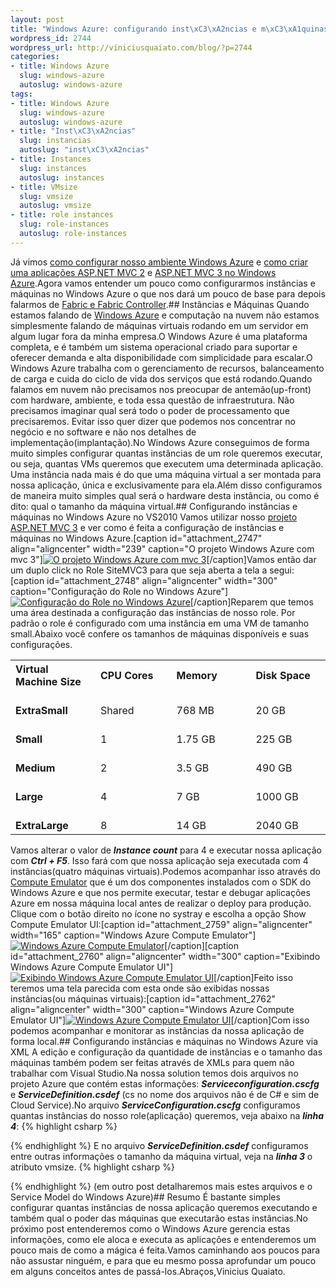 ```yaml
--- 
layout: post
title: "Windows Azure: configurando inst\xC3\xA2ncias e m\xC3\xA1quinas"
wordpress_id: 2744
wordpress_url: http://viniciusquaiato.com/blog/?p=2744
categories: 
- title: Windows Azure
  slug: windows-azure
  autoslug: windows-azure
tags: 
- title: Windows Azure
  slug: windows-azure
  autoslug: windows-azure
- title: "Inst\xC3\xA2ncias"
  slug: instancias
  autoslug: "inst\xC3\xA2ncias"
- title: Instances
  slug: instances
  autoslug: instances
- title: VMsize
  slug: vmsize
  autoslug: vmsize
- title: role instances
  slug: role-instances
  autoslug: role-instances
---
```

Já vimos [como configurar nosso ambiente Windows Azure](http://viniciusquaiato.com/blog/windows-azure-preparando-o-ambiente-de-desenvolvimento/) e [como criar uma aplicações ASP.NET MVC 2](http://viniciusquaiato.com/blog/windows-azure-criando-a-primeira-aplicacao-asp-net-mvc/) e [ASP.NET MVC 3 no Windows Azure](http://viniciusquaiato.com/blog/windows-azure-rodando-asp-net-mvc-3/).Agora vamos entender um pouco como configurarmos instâncias e máquinas no Windows Azure o que nos dará um pouco de base para depois falarmos de [Fabric e Fabric Controller](http://msdn.microsoft.com/en-us/library/gg433095.aspx#F).## Instâncias e Máquinas
Quando estamos falando de [Windows Azure](http://azure.com) e computação na nuvem não estamos simplesmente falando de máquinas virtuais rodando em um servidor em algum lugar fora da minha empresa.O Windows Azure é uma plataforma completa, e é também um sistema operacional criado para suportar e oferecer demanda e alta disponibilidade com simplicidade para escalar.O Windows Azure trabalha com o gerenciamento de recursos, balanceamento de carga e cuida do ciclo de vida dos serviços que está rodando.Quando falamos em nuvem não precisamos nos preocupar de antemão(up-front) com hardware, ambiente, e toda essa questão de infraestrutura. Não precisamos imaginar qual será todo o poder de processamento que precisaremos. Evitar isso quer dizer que podemos nos concentrar no negócio e no software e não nos detalhes de implementação(implantação).No Windows Azure conseguimos de forma muito simples configurar quantas instâncias de um role queremos executar, ou seja, quantas VMs queremos que executem uma determinada aplicação. Uma instância nada mais é do que uma máquina virtual a ser montada para nossa aplicação, única e exclusivamente para ela.Além disso configuramos de maneira muito simples qual será o hardware desta instância, ou como é dito: qual o tamanho da máquina virtual.## Configurando instâncias e máquinas no Windows Azure no VS2010
Vamos utilizar nosso [projeto ASP.NET MVC 3](http://viniciusquaiato.com/blog/windows-azure-rodando-asp-net-mvc-3/) e ver como é feita a configuração de instâncias e máquinas no Windows Azure.[caption id="attachment_2747" align="aligncenter" width="239" caption="O projeto Windows Azure com mvc 3"][![O projeto Windows Azure com mvc 3](http://viniciusquaiato.com/blog/wp-content/uploads/2011/01/o-projeto-azure-com-mvc-3-239x300.png "O projeto Windows Azure com mvc 3")](http://viniciusquaiato.com/blog/wp-content/uploads/2011/01/o-projeto-azure-com-mvc-3.png)[/caption]Vamos então dar um duplo click no Role SiteMVC3 para que seja aberta a tela a segui:[caption id="attachment_2748" align="aligncenter" width="300" caption="Configuração do Role no Windows Azure"][![Configuração do Role no Windows Azure](http://viniciusquaiato.com/blog/wp-content/uploads/2011/01/instancia-padrao-300x245.png "Configuração do Role no Windows Azure")](http://viniciusquaiato.com/blog/wp-content/uploads/2011/01/instancia-padrao.png)[/caption]Reparem que temos uma área destinada a configuração das instâncias de nosso role. Por padrão o role é configurado com uma instância em uma VM de tamanho small.Abaixo você confere os tamanhos de máquinas disponíveis e suas configurações.<table>        <tbody><tr>          <th style="width:150px;text-align:left;">Virtual Machine Size</th>          <th style="width:150px;text-align:left;">CPU Cores</th>          <th style="width:150px;text-align:left;">Memory</th>          <th style="width:150px;text-align:left;">Disk Space</th>        </tr>        <tr>          <td>            
              **ExtraSmall**            
          </td>          <td>            
Shared
          </td>          <td>            
768 MB
          </td>          <td>            
20 GB
          </td>        </tr>        <tr>          <td>            
              **Small**            
          </td>          <td>            
1
          </td>          <td>            
1.75 GB
          </td>          <td>            
225 GB
          </td>        </tr>        <tr>          <td>            
              **Medium**            
          </td>          <td>            
2
          </td>          <td>            
3.5 GB
          </td>          <td>            
490 GB
          </td>        </tr>        <tr>          <td>            
              **Large**            
          </td>          <td>            
4
          </td>          <td>            
7 GB
          </td>          <td>            
1000 GB
          </td>        </tr>        <tr>          <td>            
              **ExtraLarge**            
          </td>          <td>            
8
          </td>          <td>            
14 GB
          </td>          <td>            
2040 GB
          </td>        </tr>      </tbody></table>Vamos alterar o valor de **_Instance count_** para 4 e executar nossa aplicação com **_Ctrl + F5_**. Isso fará com que nossa aplicação seja executada com 4 instâncias(quatro máquinas virtuais).Podemos acompanhar isso através do [Compute Emulator](http://msdn.microsoft.com/en-us/library/gg432968.aspx) que é um dos componentes instalados com o SDK do Windows Azure e que nos permite executar, testar e debugar aplicações Azure em nossa máquina local antes de realizar o deploy para produção. Clique com o botão direito no ícone no systray e escolha a opção Show Compute Emulator UI:[caption id="attachment_2759" align="aligncenter" width="165" caption="Windows Azure Compute Emulator"][![Windows Azure Compute Emulator](http://viniciusquaiato.com/blog/wp-content/uploads/2011/01/Compute-Emulator.png "Windows Azure Compute Emulator")](http://viniciusquaiato.com/blog/wp-content/uploads/2011/01/Compute-Emulator.png)[/caption][caption id="attachment_2760" align="aligncenter" width="300" caption="Exibindo Windows Azure Compute Emulator UI"][![Exibindo Windows Azure Compute Emulator UI](http://viniciusquaiato.com/blog/wp-content/uploads/2011/01/Exeibindo-Compute-Emulator-UI-300x155.png "Exibindo Windows Azure Compute Emulator UI")](http://viniciusquaiato.com/blog/wp-content/uploads/2011/01/Exeibindo-Compute-Emulator-UI.png)[/caption]Feito isso teremos uma tela parecida com esta onde são exibidas nossas instâncias(ou máquinas virtuais):[caption id="attachment_2762" align="aligncenter" width="300" caption="Windows Azure Compute Emulator UI"][![Windows Azure Compute Emulator UI](http://viniciusquaiato.com/blog/wp-content/uploads/2011/01/Windows-Azure-Compute-Emulator-UI-300x190.png "Windows Azure Compute Emulator UI")](http://viniciusquaiato.com/blog/wp-content/uploads/2011/01/Windows-Azure-Compute-Emulator-UI.png)[/caption]Com isso podemos acompanhar e monitorar as instâncias da nossa aplicação de forma local.## Configurando instâncias e máquinas no Windows Azure via XML
A edição e configuração da quantidade de instâncias e o tamanho das máquinas também podem ser feitas através de XMLs para quem não trabalhar com Visual Studio.Na nossa solution temos dois arquivos no projeto Azure que contém estas informações: **_Serviceconfiguration.cscfg_** e **_ServiceDefinition.csdef_** (cs no nome dos arquivos não é de C# e sim de Cloud Service).No arquivo **_ServiceConfiguration.cscfg_** configuramos quantas instâncias do nosso role(aplicação) queremos, veja abaixo na **_linha 4_**:
{% highlight csharp %}

{% endhighlight %}
E no arquivo **_ServiceDefinition.csdef_** configuramos entre outras informações o tamanho da máquina virtual, veja na **_linha 3_** o atributo vmsize.
{% highlight csharp %}

{% endhighlight %}
(em outro post detalharemos mais estes arquivos e o Service Model do Windows Azure)## Resumo
É bastante simples configurar quantas instâncias de nossa aplicação queremos executando e também qual o poder das máquinas que executarão estas instâncias.No próximo post entenderemos como o Windows Azure gerencia estas informações, como ele aloca e executa as aplicações e entenderemos um pouco mais de como a mágica é feita.Vamos caminhando aos poucos para não assustar ninguém, e para que eu mesmo possa aprofundar um pouco em alguns conceitos antes de passá-los.Abraços,Vinicius Quaiato.
